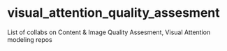 # visual_attention_quality_assesment
List of collabs on Content &amp; Image Quality Assesment, Visual Attention modeling repos 
